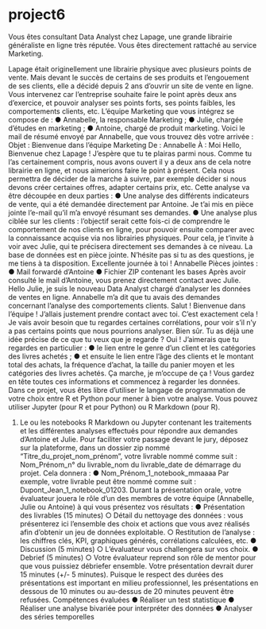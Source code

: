 # project6

Vous êtes consultant Data Analyst chez Lapage, une grande librairie
généraliste en ligne très réputée. Vous êtes directement rattaché au
service Marketing.

Lapage était originellement une librairie physique avec plusieurs
points de vente. Mais devant le succès de certains de ses produits et
l’engouement de ses clients, elle a décidé depuis 2 ans d’ouvrir un site
de vente en ligne. Vous intervenez car l’entreprise souhaite faire le
point après deux ans d’exercice, et pouvoir analyser ses points forts, ses
points faibles, les comportements clients, etc.
L’équipe Marketing que vous intégrez se compose de :
● Annabelle, la responsable Marketing ;
● Julie, chargée d’études en marketing ;
● Antoine, chargé de produit marketing.
Voici le mail de résumé envoyé par Annabelle, que vous trouvez dès
votre arrivée :
Objet : Bienvenue dans l’équipe Marketing
De : Annabelle
À : Moi
Hello,
Bienvenue chez Lapage ! J’espère que tu te plairas parmi nous.
Comme tu l’as certainement compris, nous avons ouvert il y a deux
ans de cela notre librairie en ligne, et nous aimerions faire le point à
présent. Cela nous permettra de décider de la marche à suivre, par
exemple décider si nous devons créer certaines offres, adapter
certains prix, etc.
Cette analyse va être découpée en deux parties :
● Une analyse des différents indicateurs de vente, qui a été
demandée directement par Antoine. Je t’ai mis en pièce
jointe l’e-mail qu’il m’a envoyé résumant ses demandes.
● Une analyse plus ciblée sur les clients : l’objectif serait cette
fois-ci de comprendre le comportement de nos clients en
ligne, pour pouvoir ensuite comparer avec la connaissance
acquise via nos librairies physiques. Pour cela, je t’invite à voir
avec Julie, qui te précisera directement ses demandes à ce
niveau.
La base de données est en pièce jointe. N’hésite pas si tu as des
questions, je me tiens à ta disposition.
Excellente journée à toi !
Annabelle
Pièces jointes :
● Mail forwardé d’Antoine
● Fichier ZIP contenant les bases
Après avoir consulté le mail d’Antoine, vous prenez directement
contact avec Julie.
Hello Julie, je suis le nouveau Data Analyst chargé d’analyser les
données de ventes en ligne. Annabelle m’a dit que tu avais des
demandes concernant l’analyse des comportements clients.
Salut ! Bienvenue dans l’équipe ! J’allais justement prendre
contact avec toi. C’est exactement cela ! Je vais avoir besoin
que tu regardes certaines corrélations, pour voir s’il n’y a pas
certains points que nous pourrions analyser.
Bien sûr. Tu as déjà une idée précise de ce que tu veux que je
regarde ?
Oui ! J’aimerais que tu regardes en particulier :
● le lien entre le genre d’un client et les catégories des
livres achetés ;
● et ensuite le lien entre l’âge des clients et le montant total
des achats, la fréquence d’achat, la taille du panier moyen
et les catégories des livres achetés.
Ça marche, je m’occupe de ça !
Vous gardez en tête toutes ces informations et commencez à regarder
les données.
Dans ce projet, vous êtes libre d’utiliser le langage de programmation
de votre choix entre R et Python pour mener à bien votre analyse.
Vous pouvez utiliser Jupyter (pour R et pour Python) ou R Markdown
(pour R).
1. Le ou les notebooks R Markdown ou Jupyter contenant les
traitements et les différentes analyses effectués pour répondre aux
demandes d’Antoine et Julie.
Pour faciliter votre passage devant le jury, déposez sur la plateforme,
dans un dossier zip nommé “Titre_du_projet_nom_prénom”, votre
livrable nommé comme suit : Nom_Prénom_n° du livrable_nom du
livrable_date de démarrage du projet. Cela donnera :
● Nom_Prénom_1_notebook_mmaaaa
Par exemple, votre livrable peut être nommé comme suit :
Dupont_Jean_1_notebook_01203.
Durant la présentation orale, votre évaluateur jouera le rôle d’un des
membres de votre équipe (Annabelle, Julie ou Antoine) à qui vous
présentez vos résultats :
● Présentation des livrables (15 minutes)
○ Détail du nettoyage des données : vous présenterez ici
l’ensemble des choix et actions que vous avez réalisés afin
d’obtenir un jeu de données exploitable.
○ Restitution de l’analyse : les chiffres clés, KPI, graphiques
générés, corrélations calculées, etc.
● Discussion (5 minutes)
○ L’évaluateur vous challengera sur vos choix.
● Debrief (5 minutes)
○ Votre évaluateur reprend son rôle de mentor pour que vous
puissiez débriefer ensemble.
Votre présentation devrait durer 15 minutes (+/- 5 minutes). Puisque le
respect des durées des présentations est important en milieu
professionnel, les présentations en dessous de 10 minutes ou
au-dessus de 20 minutes peuvent être refusées.
Compétences évaluées
● Réaliser un test statistique
● Réaliser une analyse bivariée pour interpréter des données
● Analyser des séries temporelles
